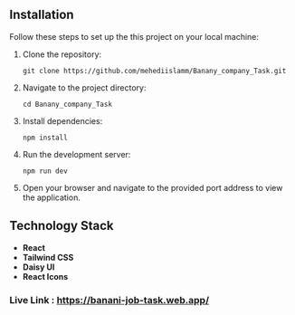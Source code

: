 
## Installation

Follow these steps to set up the this project on your local machine:


1. Clone the repository:

    ```
    git clone https://github.com/mehediislamm/Banany_company_Task.git
    ```

2. Navigate to the project directory:

    ```
    cd Banany_company_Task
    ```

3. Install dependencies:

    ```
    npm install
    ```

4. Run the development server:

    ```
    npm run dev
    ```

5. Open your browser and navigate to the provided port address to view the application.


## Technology Stack

  - **React** 
  - **Tailwind CSS** 
  - **Daisy UI** 
  - **React Icons** 


### Live Link : https://banani-job-task.web.app/ 